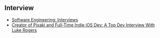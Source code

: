 ## Interview
- [Software Engineering: Interviews](https://medium.com/@AndyyHope/software-engineering-interviews-744380f4f2af)
- [Creator of Pixaki and Full-Time Indie iOS Dev: A Top Dev Interview With Luke Rogers](https://www.raywenderlich.com/179643/creator-pixaki-full-time-indie-ios-dev-top-dev-interview-luke-rogers)
